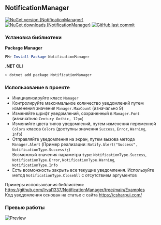 ## NotificationManager
[![NuGet version (NotificationManager)](https://img.shields.io/nuget/v/NotificationManager.svg?style=flat-square)](https://www.nuget.org/packages/NotificationManager/)
[![NuGet downloads (NotificationManager)](https://img.shields.io/nuget/dt/NotificationManager)](https://www.nuget.org/packages/NotificationManager/)
[![GitHub last commit](https://img.shields.io/github/last-commit/Irval1337/NotificationManager)](https://github.com/Irval1337/NotificationManager/commits/main)

### Установка библиотеки
**Package Manager**
``` powershell
PM> Install-Package NotificationManager
```
**.NET CLI**
``` bash
> dotnet add package NotificationManager
```

### Использование в проекте
- Инициализируйте класс `Manager`
- Контролируйте максимальное количество уведомлений путем изменения значения `Manager.MaxCount` (изначально 9)
- Изменяйте шрифт уведомлений, сохраненный в `Manager.Font` (изначатьно `Century Gothic, 12px`)
- Изменийте цвета типов уведомлений, путем изменения переменной `Colors` класса `Colors` (доступны значения `Success`, `Error`, `Warning`, `Info`)
- Отправляйте уведомления на экран, путем вызова метода `Manager.Alert` (Пример реализации: `Notify.Alert("Success", NotificationType.Success);`)
<br> Возможный значения параметра `type`: `NotificationType.Success`, `NotificationType.Error`, `NotificationType.Warning`, `NotificationType.Info`</br>
- Есть возможность закрыть все текущие уведомления. Используйте метод `NotificationType.CloseAll` с отсутствием аргументов

Примеры использования библиотеки: https://github.com/Irval1337/NotificationManager/tree/main/Examples
<br>Код уведомления основан на статье с сайта https://csharpui.com/</br>

### Превью работы
![Preview](https://image.prntscr.com/image/kMrRu3WbS6aB3Uc5Qyr7Vg.png)
